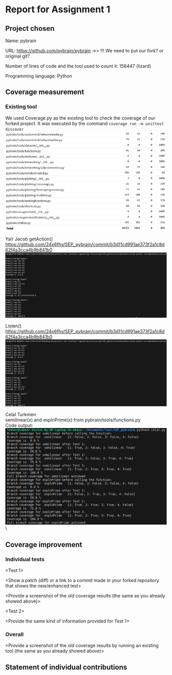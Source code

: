 # Report for Assignment 1

## Project chosen

Name: pybrain

URL: https://github.com/pybrain/pybrain  ->> !!! We need to put our fork? or original git?

Number of lines of code and the tool used to count it: 158447 (lizard)

Programming language: Python

## Coverage measurement

### Existing tool

We used Coverage.py as the existing tool to check the coverage of our forked project.
It was executed by the command `coverage run -m unittest discover `
![Coverage results](sources/coverage.png)

Yaïr Jacob
getAction()
https://github.com/24x6fhy/SEP_pybrain/commit/b3d11cd991ae373f2a1c8d62f4a3cca4b9b841b0
![Function 1 Yaïr Coverage](sources/function1_Yair_coverage.png)

Listen()
https://github.com/24x6fhy/SEP_pybrain/commit/b3d11cd991ae373f2a1c8d62f4a3cca4b9b841b0
![Function 2 Yaïr Coverage](sources/function2_Yair_coverage.png)

Celal Turkmen \
semilinear(x) and explnPrime(x) from pybrain/tools/functions.py \
Code output: \
![Celal Coverage](sources/celal_coverage.png) \
## Coverage improvement

### Individual tests

<The following is supposed to be repeated for each group member>

<Group member name>

<Test 1>

<Show a patch (diff) or a link to a commit made in your forked repository that shows the new/enhanced test>

<Provide a screenshot of the old coverage results (the same as you already showed above)>

<Provide a screenshot of the new coverage results>

<State the coverage improvement with a number and elaborate on why the coverage is improved>

<Test 2>

<Provide the same kind of information provided for Test 1>

### Overall

<Provide a screenshot of the old coverage results by running an existing tool (the same as you already showed above)>

<Provide a screenshot of the new coverage results by running the existing tool using all test modifications made by the group>

## Statement of individual contributions

<Write what each group member did>
